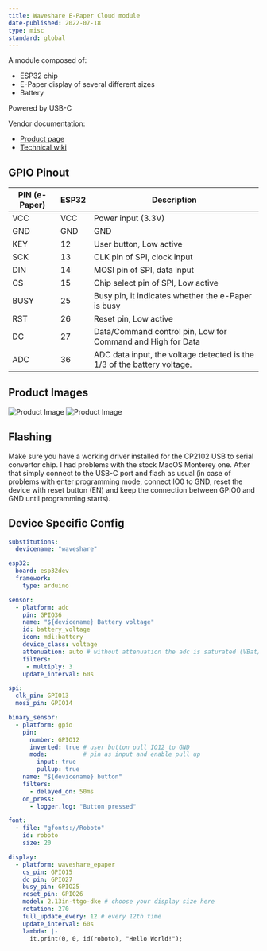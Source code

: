 ```yaml
---
title: Waveshare E-Paper Cloud module
date-published: 2022-07-18
type: misc
standard: global
---
```


A module composed of:

- ESP32 chip
- E-Paper display of several different sizes
- Battery

Powered by USB-C

Vendor documentation:

- [Product page](https://www.waveshare.com/2.13inch-e-paper-cloud-module.htm)
- [Technical wiki](https://www.waveshare.com/wiki/2.13inch_e-Paper_Cloud_Module)

## GPIO Pinout

| PIN (e-Paper) | ESP32 | Description                                                             |
|---------------|-------|-------------------------------------------------------------------------|
| VCC           | VCC   | Power input (3.3V)                                                      |
| GND           | GND   | GND                                                                     |
| KEY           | 12    | User button, Low active                                                 |
| SCK           | 13    | CLK pin of SPI, clock input                                             |
| DIN           | 14    | MOSI pin of SPI, data input                                             |
| CS            | 15    | Chip select pin of SPI, Low active                                      |
| BUSY          | 25    | Busy pin, it indicates whether the e-Paper is busy                      |
| RST           | 26    | Reset pin, Low active                                                   |
| DC            | 27    | Data/Command control pin, Low for Command and High for Data             |
| ADC           | 36    | ADC data input, the voltage detected is the 1/3 of the battery voltage. |

## Product Images

![Product Image](waveshare213_front.jpg "Product front")
![Product Image](waveshare213_back.jpg "Product back")

## Flashing

Make sure you have a working driver installed for the CP2102 USB to serial convertor chip. I had problems with the stock MacOS Monterey one.
After that simply connect to the USB-C port and flash as usual (in case of problems with enter programming mode, connect IO0 to GND,
reset the device with reset button (EN) and keep the connection between GPIO0 and GND until programming starts).

## Device Specific Config

```yaml
substitutions:
  devicename: "waveshare"

esp32:
  board: esp32dev
  framework:
    type: arduino

sensor:
  - platform: adc
    pin: GPIO36
    name: "${devicename} Battery voltage"
    id: battery_voltage
    icon: mdi:battery
    device_class: voltage
    attenuation: auto # without attenuation the adc is saturated (VBat/3 > 1.1 V)
    filters:
     - multiply: 3
    update_interval: 60s

spi:
  clk_pin: GPIO13
  mosi_pin: GPIO14

binary_sensor:
  - platform: gpio
    pin:
      number: GPIO12
      inverted: true # user button pull IO12 to GND
      mode:          # pin as input and enable pull up
        input: true
        pullup: true
    name: "${devicename} button"
    filters:
      - delayed_on: 50ms
    on_press:
      - logger.log: "Button pressed"

font:
  - file: "gfonts://Roboto"
    id: roboto
    size: 20

display:
  - platform: waveshare_epaper
    cs_pin: GPIO15
    dc_pin: GPIO27
    busy_pin: GPIO25
    reset_pin: GPIO26
    model: 2.13in-ttgo-dke # choose your display size here
    rotation: 270
    full_update_every: 12 # every 12th time
    update_interval: 60s
    lambda: |-
      it.print(0, 0, id(roboto), "Hello World!");
```
